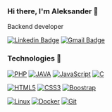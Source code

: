 ### Hi there, I'm Aleksander 👋
Backend developer

[![Linkedin Badge](https://img.shields.io/badge/-LinkedIn-blue?style=flat-square&logo=Linkedin&logoColor=white&link=https://www.linkedin.com/in/aleksander-kowalski-97a071154/)](https://www.linkedin.com/in/aleksander-kowalski-97a071154/)
[![Gmail Badge](https://img.shields.io/badge/-Gmail-c14438?style=flat-square&logo=Gmail&logoColor=white&link=mailto:mrhdolek14@gmail.com)](mailto:mrhdolek14@gmail.com)
<br>
### Technologies 🚧
[![PHP](https://img.shields.io/badge/-PHP-26b1e3?style=flat-square&logo=PHP&logoColor=white&link=https://github.com/MrHDOLEK/)](https://github.com/MrHDOLEK/)
[![JAVA](https://img.shields.io/badge/-JAVA-orange?style=flat-square&logo=java&logoColor=white&link=https://github.com/MrHDOLEK/Wizualizacja_sortowan)](https://github.com/MrHDOLEK/Wizualizacja_sortowan)
[![JavaScript](https://img.shields.io/badge/-JavaScript-black?style=flat-square&logo=javascript&link=https://github.com/MrHDOLEK/)](https://github.com/MrHDOLEK/)
[![C](https://img.shields.io/badge/-C-black?style=flat-square&logo=c&logoColor=white&link=https://github.com/MrHDOLEK/)](https://github.com/MrHDOLEK/)

[![HTML5](https://img.shields.io/badge/-HTML5-E34F26?style=flat-square&logo=html5&logoColor=white&link=https://github.com/MrHDOLEK/)](https://github.com/MrHDOLEK/)
[![CSS3](https://img.shields.io/badge/-CSS3-1572B6?style=flat-square&logo=css3&link=https://github.com/MrHDOLEK/)](https://github.com/MrHDOLEK/)
[![Boostrap](https://img.shields.io/badge/-Boostrap-311C87?style=flat-square&logo=boostrap&link=https://github.com/MrHDOLEK/)](https://github.com/MrHDOLEK/)

[![Linux](https://img.shields.io/badge/-Linux-orange?style=flat-square&logo=linux&logoColor=black&Color=white&link=https://github.com/MrHDOLEK/)](https://github.com/MrHDOLEK/)
[![Docker](https://img.shields.io/badge/-Docker-blue?style=flat-square&logo=docker&link=https://github.com/MrHDOLEK/)](https://github.com/MrHDOLEK/)
[![Git](https://img.shields.io/badge/-Git-black?style=flat-square&logo=git&link=https://github.com/MrHDOLEK/)](https://github.com/MrHDOLEK/)
